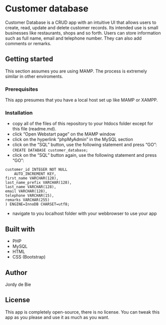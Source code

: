 # Customer database
Customer Database is a CRUD app with an intuitive UI that allows users to create, read, update and delete customer records. Its intended use is small businesses like restaurants, shops and so forth. Users can store information such as full name, email and telephone number. They can also add comments or remarks.

## Getting started
This section assumes you are using MAMP. The process is extremely similar in other enviroments.

### Prerequisites
This app presumes that you have a local host set up like MAMP or XAMPP. 

### Installation
- copy all of the files of this repository to your htdocs folder except for this file (readme.md).
- click “Open Webstart page” on the MAMP window
- click on the hyperlink “phpMyAdmin” in the MySQL section
- click on the “SQL” button, use the following statement and press “GO”:  ```CREATE DATABASE customer_database;```
- click on the “SQL” button again, use the following statement and press “GO”: 
```CREATE TABLE customer (
customer_id INTEGER NOT NULL
    AUTO_INCREMENT KEY,
first_name VARCHAR(128),
last_name_prefix VARCHAR(128),
last_name VARCHAR(128),
email VARCHAR(128),
telephone VARCHAR(15),
remarks VARCHAR(255)
) ENGINE=InnoDB CHARSET=utf8;
```
-  navigate to you localhost folder with your webbrowser to use your app

## Built with
- PHP
- MySQL
- HTML
- CSS (Bootstrap)

## Author
Jordy de Bie

## License
This app is completely open-source, there is no license. You can tweak this app as you please and use it as much as you want. 
